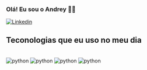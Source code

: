 ### Olá! Eu sou o Andrey 🙋‍♂️

[![Linkedin](https://img.shields.io/badge/LinkedIn-0077B5?style=for-the-badge&logo=linkedin&logoColor=white)](www.linkedin.com/in/andreydeveloper)


## Teconologias que eu uso no meu dia 

<div style="display: inline_black"><br>
    <img align="center" alt="python" src="https://img.shields.io/badge/Python-3776AB?style=for-the-badge&logo=python&logoColor=white"  />
<img align="center" alt="python" src="https://img.shields.io/badge/C%2B%2B-00599C?style=for-the-badge&logo=c%2B%2B&logoColor=white"  />
<img align="center" alt="python" src="https://img.shields.io/badge/Lua-2C2D72?style=for-the-badge&logo=lua&logoColor=white"  />
<img align="center" alt="python" src="https://img.shields.io/badge/MySQL-00000F?style=for-the-badge&logo=mysql&logoColor=white"  />
</div>
